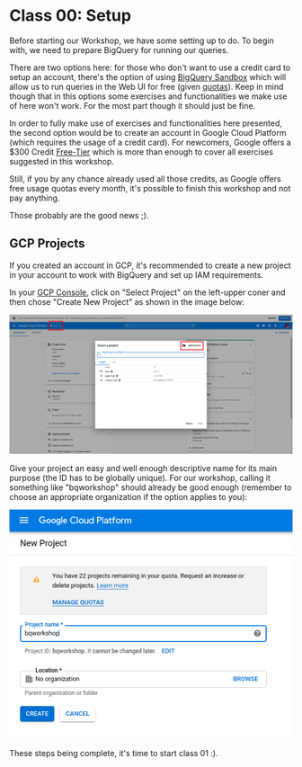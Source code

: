 # Class 00: Setup

Before starting our Workshop, we have some setting up to do. To begin with, we need to prepare BigQuery for running our queries.

There are two options here: for those who don't want to use a credit card to setup an account, there's the option of using [BigQuery Sandbox](https://cloud.google.com/bigquery/docs/sandbox) which will allow us to run queries in the Web UI for free (given [quotas](https://cloud.google.com/bigquery/docs/sandbox#limits)). Keep in mind though that in this options some exercises and functionalities we make use of here won't work. For the most part though it should just be fine.

In order to fully make use of exercises and functionalities here presented, the second option would be to create an account in Google Cloud Platform (which requires the usage of a credit card). For newcomers, Google offers a $300 Credit [Free-Tier](https://cloud.google.com/free/) which is more than enough to cover all exercises suggested in this workshop.

Still, if you by any chance already used all those credits, as Google offers free usage quotas every month, it's possible to finish this workshop and not pay anything.

Those probably are the good news ;).

## GCP Projects

If you created an account in GCP, it's recommended to create a new project in your account to work with BigQuery and set up IAM requirements.

In your [GCP Console](https://console.cloud.google.com), click on "Select Project" on the left-upper coner and then chose "Create New Project" as shown in the image below:

![](gcp_new_project.png)

Give your project an easy and well enough descriptive name for its main purpose (the ID has to be globally unique). For our workshop, calling it something like "bqworkshop" should already be good enough (remember to choose an appropriate organization if the option applies to you):

![](gcp_create_project.png)


These steps being complete, it's time to start class 01 :).
